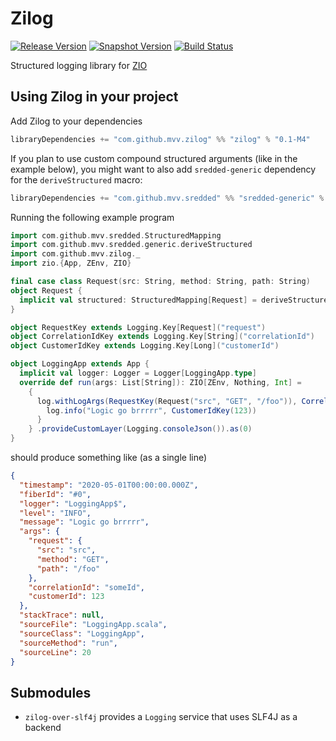# Zilog
[![Release Version](https://img.shields.io/nexus/r/https/oss.sonatype.org/com.github.mvv.zilog/zilog_2.13.svg)](https://oss.sonatype.org/content/repositories/releases/com/github/mvv/zilog)
[![Snapshot Version](https://img.shields.io/nexus/s/https/oss.sonatype.org/com.github.mvv.zilog/zilog_2.13.svg)](https://oss.sonatype.org/content/repositories/snapshots/com/github/mvv/zilog)
[![Build Status](https://travis-ci.com/mvv/zilog.svg?branch=master)](https://travis-ci.com/mvv/zilog)

Structured logging library for [ZIO](https://zio.dev)

## Using Zilog in your project

Add Zilog to your dependencies

```scala
libraryDependencies += "com.github.mvv.zilog" %% "zilog" % "0.1-M4"
```

If you plan to use custom compound structured arguments (like in the example
below), you might want to also add `sredded-generic` dependency for the
`deriveStructured` macro:

```scala
libraryDependencies += "com.github.mvv.sredded" %% "sredded-generic" % "0.1-M1" % Provided
```

Running the following example program

```scala
import com.github.mvv.sredded.StructuredMapping
import com.github.mvv.sredded.generic.deriveStructured
import com.github.mvv.zilog._
import zio.{App, ZEnv, ZIO}

final case class Request(src: String, method: String, path: String)
object Request {
  implicit val structured: StructuredMapping[Request] = deriveStructured
}

object RequestKey extends Logging.Key[Request]("request")
object CorrelationIdKey extends Logging.Key[String]("correlationId")
object CustomerIdKey extends Logging.Key[Long]("customerId")

object LoggingApp extends App {
  implicit val logger: Logger = Logger[LoggingApp.type]
  override def run(args: List[String]): ZIO[ZEnv, Nothing, Int] =
    {
      log.withLogArgs(RequestKey(Request("src", "GET", "/foo")), CorrelationIdKey("someId")) {
        log.info("Logic go brrrrr", CustomerIdKey(123))
      }
    } .provideCustomLayer(Logging.consoleJson()).as(0)
}
```

should produce something like (as a single line)

```json
{
  "timestamp": "2020-05-01T00:00:00.000Z",
  "fiberId": "#0",
  "logger": "LoggingApp$",
  "level": "INFO",
  "message": "Logic go brrrrr",
  "args": {
    "request": {
      "src": "src",
      "method": "GET",
      "path": "/foo"
    },
    "correlationId": "someId",
    "customerId": 123
  },
  "stackTrace": null,
  "sourceFile": "LoggingApp.scala",
  "sourceClass": "LoggingApp",
  "sourceMethod": "run",
  "sourceLine": 20
}
```

## Submodules

* `zilog-over-slf4j` provides a `Logging` service that uses SLF4J as a backend
